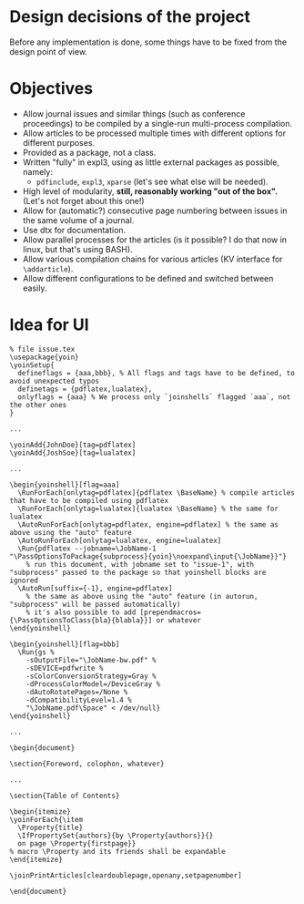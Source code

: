 
# Design decisions of the project

Before any implementation is done, some things have to be fixed from the design point of view.

# Objectives

- Allow journal issues and similar things (such as conference proceedings) to be compiled by a single-run multi-process compilation.
- Allow articles to be processed multiple times with different options for different purposes.
- Provided as a package, not a class.
- Written "fully" in expl3, using as little external packages as possible, namely:<br>
  - `pdfinclude`, `expl3`, `xparse` (let's see what else will be needed).
- High level of modularity, **still, reasonably working "out of the box".** (Let's not forget about this one!)
- Allow for (automatic?) consecutive page numbering between issues in the same volume of a journal.
- Use dtx for documentation.
- Allow parallel processes for the articles (is it possible? I do that now in linux, but that's using BASH).
- Allow various compilation chains for various articles (KV interface for `\addarticle`).
- Allow different configurations to be defined and switched between easily.

# Idea for UI

    % file issue.tex
    \usepackage{yoin}
    \yoinSetup{
      defineflags = {aaa,bbb}, % All flags and tags have to be defined, to avoid unexpected typos
      definetags = {pdflatex,lualatex},
      onlyflags = {aaa} % We process only `joinshells` flagged `aaa`, not the other ones
    }
    
    ...
    
    \yoinAdd{JohnDoe}[tag=pdflatex]
    \yoinAdd{JoshSoe}[tag=lualatex]
    
    ...
    
    \begin{yoinshell}[flag=aaa]
      \RunForEach[onlytag=pdflatex]{pdflatex \BaseName} % compile articles that have to be compiled using pdflatex
      \RunForEach[onlytag=lualatex]{lualatex \BaseName} % the same for lualatex
      \AutoRunForEach[onlytag=pdflatex, engine=pdflatex] % the same as above using the "auto" feature
      \AutoRunForEach[onlytag=lualatex, engine=lualatex]
      \Run{pdflatex --jobname=\JobName-1 "\PassOptionsToPackage{subprocess}{yoin}\noexpand\input{\JobName}}"}
        % run this document, with jobname set to "issue-1", with "subprocess" passed to the package so that yoinshell blocks are ignored
      \AutoRun[suffix={-1}, engine=pdflatex]
        % the same as above using the "auto" feature (in autorun, "subprocess" will be passed automatically)
        % it's also possible to add [prependmacros={\PassOptionsToClass{bla}{blabla}}] or whatever
    \end{yoinshell}
    
    \begin{yoinshell}[flag=bbb]
      \Run{gs %
        -sOutputFile="\JobName-bw.pdf" %
        -sDEVICE=pdfwrite %
        -sColorConversionStrategy=Gray %
        -dProcessColorModel=/DeviceGray %
        -dAutoRotatePages=/None %
        -dCompatibilityLevel=1.4 %
        "\JobName.pdf\Space" < /dev/null}
    \end{yoinshell}
    
    ...
    
    \begin{document}
    
    \section{Foreword, colophon, whatever}
    
    ...
    
    \section{Table of Contents}
    
    \begin{itemize}
    \yoinForEach{\item
      \Property{title}
      \IfPropertySet{authors}{by \Property{authors}}{}
      on page \Property{firstpage}}
    % macro \Property and its friends shall be expandable
    \end{itemize}
    
    \joinPrintArticles[cleardoublepage,openany,setpagenumber]
    
    \end{document}
